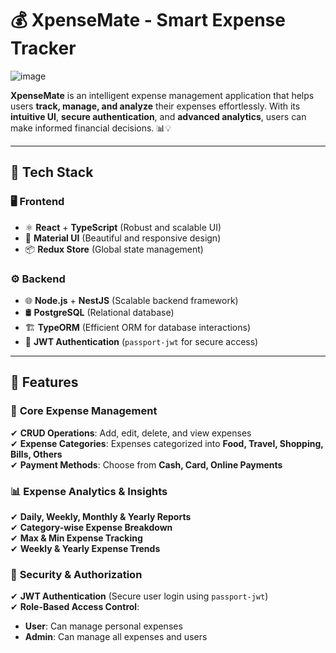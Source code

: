 # 💰 XpenseMate - Smart Expense Tracker

![image](https://github.com/user-attachments/assets/de29daef-937c-499d-b1df-ac13ea5b3f8c)

**XpenseMate** is an intelligent expense management application that helps users **track, manage, and analyze** their expenses effortlessly. With its **intuitive UI**, **secure authentication**, and **advanced analytics**, users can make informed financial decisions. 📊💡  

---

## 🚀 Tech Stack

### 🖥️ **Frontend**
- ⚛ **React** + **TypeScript** (Robust and scalable UI)
- 🎨 **Material UI** (Beautiful and responsive design)
- 📦 **Redux Store** (Global state management)

### ⚙ **Backend**
- 🌐 **Node.js** + **NestJS** (Scalable backend framework)
- 🛢️ **PostgreSQL** (Relational database)
- 🏗️ **TypeORM** (Efficient ORM for database interactions)
- 🔐 **JWT Authentication** (`passport-jwt` for secure access)

---

## 🌟 Features

### 📌 **Core Expense Management**
✔ **CRUD Operations**: Add, edit, delete, and view expenses  
✔ **Expense Categories**: Expenses categorized into **Food, Travel, Shopping, Bills, Others**  
✔ **Payment Methods**: Choose from **Cash, Card, Online Payments**  

### 📊 **Expense Analytics & Insights**
✔ **Daily, Weekly, Monthly & Yearly Reports**  
✔ **Category-wise Expense Breakdown**  
✔ **Max & Min Expense Tracking**  
✔ **Weekly & Yearly Expense Trends**  

### 🔐 **Security & Authorization**
✔ **JWT Authentication** (Secure user login using `passport-jwt`)  
✔ **Role-Based Access Control**:  
   - **User**: Can manage personal expenses  
   - **Admin**: Can manage all expenses and users  

